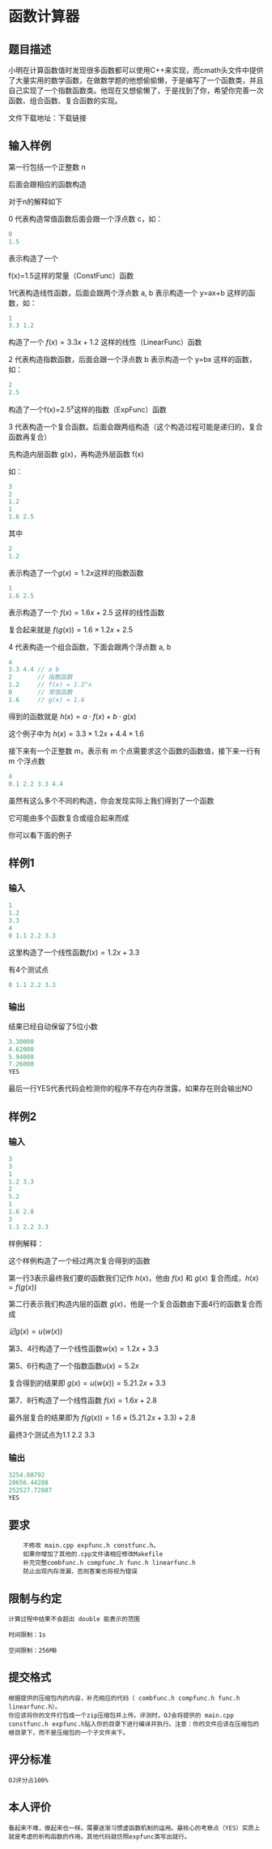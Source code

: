 # 函数计算器
## 题目描述

小明在计算函数值时发现很多函数都可以使用C++来实现，而cmath头文件中提供了大量实用的数学函数，在做数学题的他想偷偷懒，于是编写了一个函数类，并且自己实现了一个指数函数类。他现在又想偷懒了，于是找到了你，希望你完善一次函数、组合函数、复合函数的实现。

文件下载地址：下载链接


## 输入样例

第一行包括一个正整数 n

后面会跟相应的函数构造

对于n的解释如下

0 代表构造常值函数后面会跟一个浮点数 c，如：
```c++
0
1.5
```
表示构造了一个

f(x)=1.5这样的常量（ConstFunc）函数

1代表构造线性函数，后面会跟两个浮点数 a, b 表示构造一个 y=ax+b 这样的函数，如：
```c++
1
3.3 1.2
```
构造了一个 $f(x)=3.3x+1.2$ 这样的线性（LinearFunc）函数

2 代表构造指数函数，后面会跟一个浮点数 b 表示构造一个 y=bx 这样的函数，如：
```c++
2 
2.5
```
构造了一个f(x)=$2.5^x$这样的指数（ExpFunc）函数

3 代表构造一个复合函数。后面会跟两组构造（这个构造过程可能是递归的，复合函数再复合）

先构造内层函数 g(x)，再构造外层函数 f(x)

如：
```c++
3
2
1.2
1
1.6 2.5
```
其中
```c++
2
1.2
```
表示构造了一个$g(x)=1.2x$这样的指数函数
```c++
1
1.6 2.5
```
表示构造了一个 $f(x)=1.6x+2.5$ 这样的线性函数

复合起来就是 $f(g(x))=1.6×1.2x+2.5$

4 代表构造一个组合函数，下面会跟两个浮点数 a, b
```c++
4
3.3 4.4 // a b
2       // 指数函数
1.2     // f(x) = 1.2^x
0       // 常值函数
1.6     // g(x) = 1.6
```
得到的函数就是 $h(x)=a⋅f(x)+b⋅g(x)$

这个例子中为 $h(x)=3.3×1.2x+4.4×1.6$

接下来有一个正整数 m，表示有 m 个点需要求这个函数的函数值，接下来一行有 m 个浮点数
```c++
4
0.1 2.2 3.3 4.4
```
虽然有这么多个不同的构造，你会发现实际上我们得到了一个函数

它可能由多个函数复合或组合起来而成

你可以看下面的例子
## 样例1

### 输入
```c++
1
1.2
3.3
4
0 1.1 2.2 3.3
```
这里构造了一个线性函数$f(x)=1.2x+3.3$

有4个测试点
```c++
0 1.1 2.2 3.3
```
### 输出

结果已经自动保留了5位小数
```c++
3.30000
4.62000
5.94000
7.26000
YES
```
最后一行YES代表代码会检测你的程序不存在内存泄露，如果存在则会输出NO
## 样例2

### 输入
```c++
3
3
1
1.2 3.3
2
5.2
1
1.6 2.8
3
1.1 2.2 3.3
```
样例解释：

这个样例构造了一个经过两次复合得到的函数

第一行3表示最终我们要的函数我们记作 $h(x)$，他由 $f(x)$ 和 $g(x)$ 复合而成，$h(x)=f(g(x))$

第二行表示我们构造内层的函数 $g(x)$，他是一个复合函数由下面4行的函数复合而成

$记 g(x)=u(w(x))$

第3、4行构造了一个线性函数$w(x)=1.2x+3.3$

第5、6行构造了一个指数函数$u(x)=5.2x$

复合得到的结果即 $g(x)=u(w(x))=5.21.2x+3.3$

第7、8行构造了一个线性函数 $f(x)=1.6x+2.8$

最外层复合的结果即为 $f(g(x))=1.6×(5.21.2x+3.3)+2.8$

最终3个测试点为1.1 2.2 3.3

### 输出
```c++
3254.08792
28656.44288
252527.72887
YES
```
## 要求
```
    不修改 main.cpp expfunc.h constfunc.h。
    如果你增加了其他的.cpp文件请相应修改Makefile
    补充完整combfunc.h compfunc.h func.h linearfunc.h
    防止出现内存泄漏，否则答案也将视为错误
```
## 限制与约定

    计算过程中结果不会超出 double 能表示的范围

    时间限制：1s

    空间限制：256MB
## 提交格式

    根据提供的压缩包内的内容，补充相应的代码（ combfunc.h compfunc.h func.h linearfunc.h）。
    你应该将你的文件打包成一个zip压缩包并上传。评测时，OJ会将提供的 main.cpp constfunc.h expfunc.h贴入你的目录下进行编译并执行。注意：你的文件应该在压缩包的根目录下，而不是压缩包的一个子文件夹下。

## 评分标准

    OJ评分占100%

    


## 本人评价
    看起来不难，做起来也一样。需要逐渐习惯虚函数机制的运用。最核心的考察点（YES）实质上就是考虚的析构函数的作用。其他代码就仿照expfunc类写出就行。
